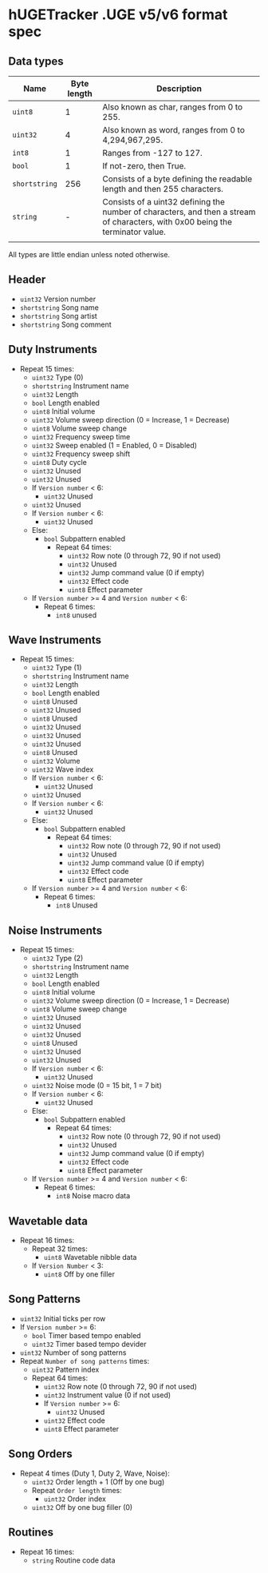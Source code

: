 # hUGETracker .UGE v5/v6 format spec
## Data types

| Name          | Byte length | Description                                                                                                                    |
|---------------|-------------|--------------------------------------------------------------------------------------------------------------------------------|
| `uint8`       | 1           | Also known as char, ranges from 0 to 255.                                                                                      |
| `uint32`      | 4           | Also known as word, ranges from 0 to 4,294,967,295.                                                                            |
| `int8`        | 1           | Ranges from -127 to 127.                                                                                                       |
| `bool`        | 1           | If not-zero, then True.                                                                                                        |
| `shortstring` | 256         | Consists of a byte defining the readable length and then 255 characters.                                                       |
| `string`      | -           | Consists of a uint32 defining the number of characters, and then a stream of characters, with 0x00 being the terminator value. |
|               |             |                                                                                                                                |

All types are little endian unless noted otherwise.

## Header
 - `uint32` Version number
 - `shortstring` Song name
 - `shortstring` Song artist
 - `shortstring` Song comment

## Duty Instruments

 - Repeat 15 times:
     - `uint32` Type (0)
     - `shortstring` Instrument name
     - `uint32` Length
     - `bool` Length enabled
     - `uint8` Initial volume
     - `uint32` Volume sweep direction (0 = Increase, 1 = Decrease)
     - `uint8` Volume sweep change
     - `uint32` Frequency sweep time
     - `uint32` Sweep enabled (1 = Enabled, 0 = Disabled)
     - `uint32` Frequency sweep shift
     - `uint8` Duty cycle
     - `uint32` Unused
     - `uint32` Unused
     - If `Version number` < 6:
         - `uint32` Unused
     - `uint32` Unused
     - If `Version number` < 6:
         - `uint32` Unused
     - Else:
         - `bool` Subpattern enabled
             - Repeat 64 times:
                 - `uint32` Row note (0 through 72, 90 if not used)
                 - `uint32` Unused
                 - `uint32` Jump command value (0 if empty)
                 - `uint32` Effect code
                 - `uint8` Effect parameter
     - If `Version number` >= 4 and `Version number` < 6:
         - Repeat 6 times:
             - `int8` unused

## Wave Instruments

 - Repeat 15 times:
     - `uint32` Type (1)
     - `shortstring` Instrument name
     - `uint32` Length
     - `bool` Length enabled
     - `uint8` Unused
     - `uint32` Unused
     - `uint8` Unused
     - `uint32` Unused
     - `uint32` Unused
     - `uint32` Unused
     - `uint8` Unused
     - `uint32` Volume
     - `uint32` Wave index
     - If `Version number` < 6:
         - `uint32` Unused
     - `uint32` Unused
     - If `Version number` < 6:
         - `uint32` Unused
     - Else:
         - `bool` Subpattern enabled
             - Repeat 64 times:
                 - `uint32` Row note (0 through 72, 90 if not used)
                 - `uint32` Unused
                 - `uint32` Jump command value (0 if empty)
                 - `uint32` Effect code
                 - `uint8` Effect parameter
     - If `Version number` >= 4 and `Version number` < 6:
         - Repeat 6 times:
             - `int8` Unused

## Noise Instruments

 - Repeat 15 times:
     - `uint32` Type (2)
     - `shortstring` Instrument name
     - `uint32` Length
     - `bool` Length enabled
     - `uint8` Initial volume
     - `uint32` Volume sweep direction (0 = Increase, 1 = Decrease)
     - `uint8` Volume sweep change
     - `uint32` Unused
     - `uint32` Unused
     - `uint32` Unused
     - `uint8` Unused
     - `uint32` Unused
     - `uint32` Unused
     - If `Version number` < 6:
         - `uint32` Unused
     - `uint32` Noise mode (0 = 15 bit, 1 = 7 bit)
     - If `Version number` < 6:
         - `uint32` Unused
     - Else:
         - `bool` Subpattern enabled
             - Repeat 64 times:
                 - `uint32` Row note (0 through 72, 90 if not used)
                 - `uint32` Unused
                 - `uint32` Jump command value (0 if empty)
                 - `uint32` Effect code
                 - `uint8` Effect parameter
     - If `Version number` >= 4 and `Version number` < 6:
         - Repeat 6 times:
             - `int8` Noise macro data

## Wavetable data
 - Repeat 16 times:
     - Repeat 32 times:
         - `uint8` Wavetable nibble data
     - If `Version Number` < 3:
         - `uint8` Off by one filler

## Song Patterns
 - `uint32` Initial ticks per row
 - If `Version number` >= 6:
     - `bool` Timer based tempo enabled
     - `uint32` Timer based tempo devider
 - `uint32` Number of song patterns
 - Repeat `Number of song patterns` times:
     - `uint32` Pattern index
     - Repeat 64 times:
         - `uint32` Row note (0 through 72, 90 if not used)
         - `uint32` Instrument value (0 if not used)
         - If `Version number` >= 6:
             - `uint32` Unused
         - `uint32` Effect code
         - `uint8` Effect parameter

## Song Orders
 - Repeat 4 times (Duty 1, Duty 2, Wave, Noise):
     - `uint32` Order length + 1 (Off by one bug)
     - Repeat `Order length` times:
         - `uint32` Order index
     - `uint32` Off by one bug filler (0)

## Routines
 - Repeat 16 times:
     - `string` Routine code data
